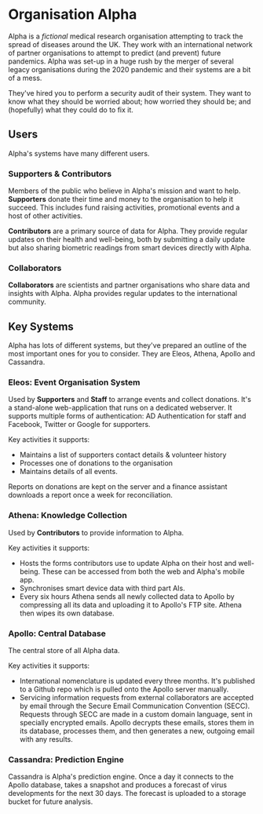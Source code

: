 # Organisation Alpha

Alpha is a _fictional_ medical research organisation attempting to track the spread of diseases around the UK. They work with an international network of partner organisations to attempt to predict (and prevent) future pandemics. Alpha was set-up in a huge rush by the merger of several legacy organisations during the 2020 pandemic and their systems are a bit of a mess.

They've hired you to perform a security audit of their system. They want to know what they should be worried about; how worried they should be; and (hopefully) what they could do to fix it.

## Users

Alpha's systems have many different users.

### Supporters & Contributors

Members of the public who believe in Alpha's mission and want to help. **Supporters** donate their time and money to the organisation to help it succeed. This includes fund raising activities, promotional events and a host of other activities.

**Contributors** are a primary source of data for Alpha. They provide regular updates on their health and well-being, both by submitting a daily update but also sharing biometric readings from smart devices directly with Alpha.

### Collaborators

**Collaborators** are scientists and partner organisations who share data and insights with Alpha. Alpha provides regular updates to the international community.

## Key Systems

Alpha has lots of different systems, but they've prepared an outline of the most important ones for you to consider. They are Eleos, Athena, Apollo and Cassandra.

### Eleos: Event Organisation System

Used by **Supporters** and **Staff** to arrange events and collect donations. It's a stand-alone web-application that runs on a dedicated webserver. It supports multiple forms of authentication: AD Authentication for staff and Facebook, Twitter or Google for supporters.

Key activities it supports:

- Maintains a list of supporters contact details & volunteer history
- Processes one of donations to the organisation
- Maintains details of all events.

Reports on donations are kept on the server and a finance assistant downloads a report once a week for reconciliation.

### Athena: Knowledge Collection

Used by **Contributors** to provide information to Alpha.

Key activities it supports:

- Hosts the forms contributors use to update Alpha on their host and well-being. These can be accessed from both the web and Alpha's mobile app.
- Synchronises smart device data with third part AIs.
- Every six hours Athena sends all newly collected data to Apollo by compressing all its data and uploading it to Apollo's FTP site. Athena then wipes its own database.

### Apollo: Central Database

The central store of all Alpha data.

Key activities it supports:

- International nomenclature is updated every three months. It's published to a Github repo which is pulled onto the Apollo server manually.
- Servicing information requests from external collaborators are accepted by email through the Secure Email Communication Convention (SECC). Requests through SECC are made in a custom domain language, sent in specially encrypted emails. Apollo decrypts these emails, stores them in its database, processes them, and then generates a new, outgoing email with any results.

### Cassandra: Prediction Engine

Cassandra is Alpha's prediction engine. Once a day it connects to the Apollo database, takes a snapshot and produces a forecast of virus developments for the next 30 days. The forecast is uploaded to a storage bucket for future analysis.
